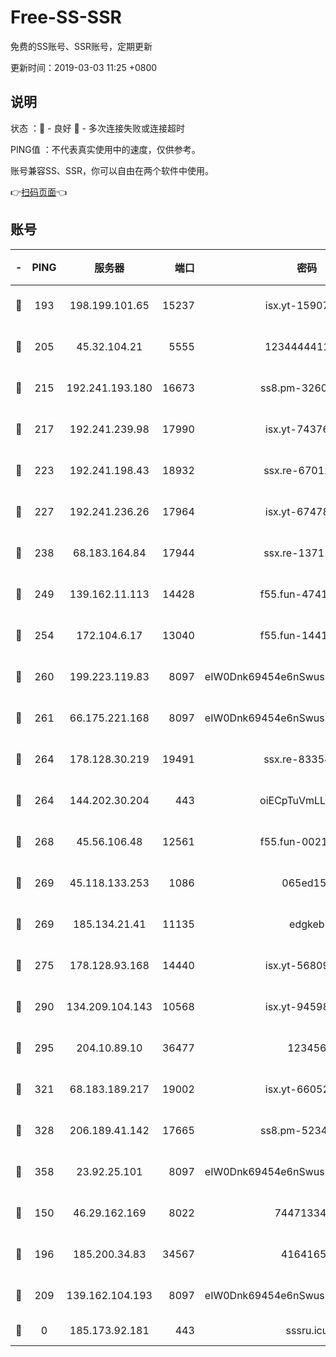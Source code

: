 # Free-SS-SSR

免费的SS账号、SSR账号，定期更新

更新时间：2019-03-03 11:25 +0800

## 说明

状态     ：🙂 - 良好 🙁 - 多次连接失败或连接超时

PING值   ：不代表真实使用中的速度，仅供参考。

账号兼容SS、SSR，你可以自由在两个软件中使用。

👉[扫码页面](https://liesauer.github.io/free-ss-ssr.github.io/)👈

## 账号

|-|PING|服务器|端口|密码|加密方式|区域|
|:----:|:----:|:-----:|-----:|:----:|:----:|:----:|
|🙂|193|198.199.101.65|15237|isx.yt-15907759|aes-256-cfb|US|
|🙂|205|45.32.104.21|5555|1234444411111|aes-256-cfb|SG|
|🙂|215|192.241.193.180|16673|ss8.pm-32602550|aes-256-cfb|US|
|🙂|217|192.241.239.98|17990|isx.yt-74376721|aes-256-cfb|US|
|🙂|223|192.241.198.43|18932|ssx.re-67012369|aes-256-cfb|US|
|🙂|227|192.241.236.26|17964|isx.yt-67478866|aes-256-cfb|US|
|🙂|238|68.183.164.84|17944|ssx.re-13711103|aes-256-cfb|US|
|🙂|249|139.162.11.113|14428|f55.fun-47410075|aes-256-cfb|SG|
|🙂|254|172.104.6.17|13040|f55.fun-14418774|aes-256-cfb|US|
|🙂|260|199.223.119.83|8097|eIW0Dnk69454e6nSwuspv9DmS201tQ0D|aes-256-cfb|US|
|🙂|261|66.175.221.168|8097|eIW0Dnk69454e6nSwuspv9DmS201tQ0D|aes-256-cfb|US|
|🙂|264|178.128.30.219|19491|ssx.re-83354256|aes-256-cfb|SG|
|🙂|264|144.202.30.204|443|oiECpTuVmLLxk4Ts|aes-256-cfb|US|
|🙂|268|45.56.106.48|12561|f55.fun-00211476|aes-256-cfb|US|
|🙂|269|45.118.133.253|1086|065ed15a|aes-256-cfb|SG|
|🙂|269|185.134.21.41|11135|edgkeb|aes-256-cfb|GB|
|🙂|275|178.128.93.168|14440|isx.yt-56809452|aes-256-cfb|SG|
|🙂|290|134.209.104.143|10568|isx.yt-94598506|aes-256-cfb|SG|
|🙂|295|204.10.89.10|36477|123456|aes-256-cfb|US|
|🙂|321|68.183.189.217|19002|isx.yt-66052307|aes-256-cfb|SG|
|🙂|328|206.189.41.142|17665|ss8.pm-52341360|aes-256-cfb|SG|
|🙂|358|23.92.25.101|8097|eIW0Dnk69454e6nSwuspv9DmS201tQ0D|aes-256-cfb|US|
|🙂|150|46.29.162.169|8022|7447133485|aes-256-cfb|RU|
|🙂|196|185.200.34.83|34567|41641651|aes-256-cfb|US|
|🙂|209|139.162.104.193|8097|eIW0Dnk69454e6nSwuspv9DmS201tQ0D|aes-256-cfb|JP|
|🙁|0|185.173.92.181|443|sssru.icu|rc4-md5|RU|
